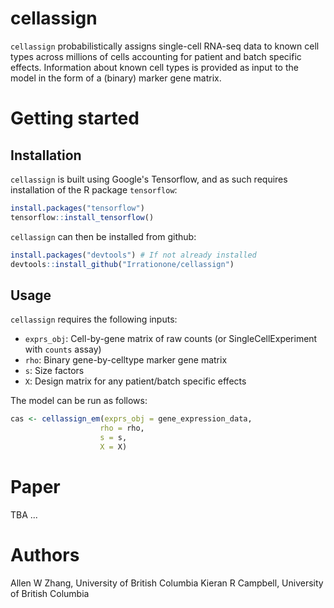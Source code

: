 # cellassign

`cellassign` probabilistically assigns single-cell RNA-seq data to known cell types across millions of cells accounting for patient and batch specific effects. Information about known cell types is provided as input to the model in the form of a (binary) marker gene matrix. 

# Getting started

## Installation

`cellassign` is built using Google's Tensorflow, and as such requires installation of the R package `tensorflow`:

``` r
install.packages("tensorflow")
tensorflow::install_tensorflow()
```

`cellassign` can then be installed from github:

``` r
install.packages("devtools") # If not already installed
devtools::install_github("Irrationone/cellassign")
```

## Usage

`cellassign` requires the following inputs:

* `exprs_obj`: Cell-by-gene matrix of raw counts (or SingleCellExperiment with `counts` assay)
* `rho`: Binary gene-by-celltype marker gene matrix
* `s`: Size factors
* `X`: Design matrix for any patient/batch specific effects

The model can be run as follows:

``` r
cas <- cellassign_em(exprs_obj = gene_expression_data,
                    rho = rho,
                    s = s,
                    X = X)
```

# Paper

TBA ...

# Authors

Allen W Zhang, University of British Columbia
Kieran R Campbell, University of British Columbia
